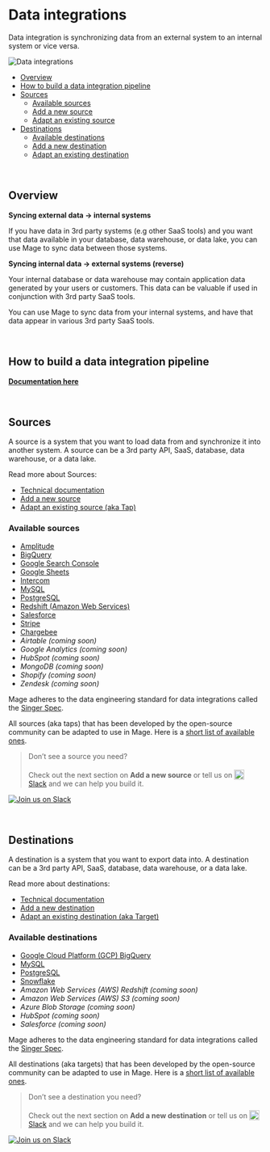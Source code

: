 # Data integrations

Data integration is synchronizing data from an external system to an internal system or vice versa.

<img
  alt="Data integrations"
  src="https://www.radicalcompliance.com/wp-content/uploads/2021/02/data-meme.gif"
/>

- [Overview](#overview)
- [How to build a data integration pipeline](../guides/pipelines/DataIntegrationPipeline.md)
- [Sources](#sources)
    - [Available sources](#available-sources)
    - [Add a new source](../guides/data_integrations/sources/AddNewSource.md)
    - [Adapt an existing source](../guides/data_integrations/sources/AdaptExistingSource.md)
- [Destinations](#destinations)
    - [Available destinations](#available-destinations)
    - [Add a new destination](../guides/data_integrations/destinations/AddNewDestination.md)
    - [Adapt an existing destination](../guides/data_integrations/destinations/AdaptExistingDestination.md)

<br />

## Overview

<b>Syncing external data → internal systems</b>

If you have data in 3rd party systems (e.g other SaaS tools) and you want that data available in
your database, data warehouse, or data lake, you can use Mage to sync data between those systems.

<b>Syncing internal data → external systems (reverse)</b>

Your internal database or data warehouse may contain application data generated by your
users or customers. This data can be valuable if used in conjunction with 3rd party SaaS tools.

You can use Mage to sync data from your internal systems, and have that data appear in various
3rd party SaaS tools.

<br />

## How to build a data integration pipeline

[<b>Documentation here</b>](../guides/pipelines/DataIntegrationPipeline.md)

<br />

## Sources

A source is a system that you want to load data from and synchronize it into another system.
A source can be a 3rd party API, SaaS, database, data warehouse, or a data lake.

Read more about Sources:

- [Technical documentation](sources/README.md)
- [Add a new source](../guides/data_integrations/sources/AddNewSource.md)
- [Adapt an existing source (aka Tap)](../guides/data_integrations/sources/AdaptExistingSource.md)

### Available sources

- [Amplitude](../../mage_integrations/mage_integrations/sources/amplitude/README.md)
- [BigQuery](../../mage_integrations/mage_integrations/sources/bigquery/README.md)
- [Google Search Console](../../mage_integrations/mage_integrations/sources/google_search_console/README.md)
- [Google Sheets](../../mage_integrations/mage_integrations/sources/google_sheets/README.md)
- [Intercom](../../mage_integrations/mage_integrations/sources/intercom/README.md) 
- [MySQL](../../mage_integrations/mage_integrations/sources/mysql/README.md)
- [PostgreSQL](../../mage_integrations/mage_integrations/sources/postgresql/README.md)
- [Redshift (Amazon Web Services)](../../mage_integrations/mage_integrations/sources/redshift/README.md)
- [Salesforce](../../mage_integrations/mage_integrations/sources/salesforce/README.md)
- [Stripe](../../mage_integrations/mage_integrations/sources/stripe/README.md)
- [Chargebee](../../mage_integrations/mage_integrations/sources/chargebee/README.md)
- *Airtable (coming soon)*
- *Google Analytics (coming soon)*
- *HubSpot (coming soon)*
- *MongoDB (coming soon)*
- *Shopify (coming soon)*
- *Zendesk (coming soon)*

Mage adheres to the data engineering standard for data integrations called the
[Singer Spec](https://github.com/singer-io/getting-started/blob/master/docs/SPEC.md).

All sources (aka taps) that has been developed by the
open-source community can be adapted to use in Mage. Here is a [short list of available ones](https://www.singer.io/#taps).

> Don’t see a source you need?
>
> Check out the next section on <b>Add a new source</b>
> or tell us on
> [<img alt="Slack" height="20" src="https://thepostsportsbar.com/wp-content/uploads/2017/02/Slack-Logo.png" style="position: relative; top: 4px;" /> Slack](https://www.mage.ai/chat)
> and we can help you build it.

[![Join us on Slack](https://img.shields.io/badge/%20-Join%20us%20on%20Slack-black?style=for-the-badge&logo=slack&labelColor=6B50D7)](https://www.mage.ai/chat)

<br />

## Destinations

A destination is a system that you want to export data into.
A destination can be a 3rd party API, SaaS, database, data warehouse, or a data lake.

Read more about destinations:

- [Technical documentation](destinations/README.md)
- [Add a new destination](../guides/data_integrations/destinations/AddNewDestination.md)
- [Adapt an existing destination (aka Target)](../guides/data_integrations/destinations/AdaptExistingDestination.md)

### Available destinations

- [Google Cloud Platform (GCP) BigQuery](../../mage_integrations/mage_integrations/destinations/bigquery/README.md)
- [MySQL](../../mage_integrations/mage_integrations/destinations/mysql/README.md)
- [PostgreSQL](../../mage_integrations/mage_integrations/destinations/postgresql/README.md)
- [Snowflake](../../mage_integrations/mage_integrations/destinations/snowflake/README.md)
- *Amazon Web Services (AWS) Redshift (coming soon)*
- *Amazon Web Services (AWS) S3 (coming soon)*
- *Azure Blob Storage (coming soon)*
- *HubSpot (coming soon)*
- *Salesforce (coming soon)*

Mage adheres to the data engineering standard for data integrations called the
[Singer Spec](https://github.com/singer-io/getting-started/blob/master/docs/SPEC.md).

All destinations (aka targets) that has been developed by the
open-source community can be adapted to use in Mage. Here is a [short list of available ones](https://www.singer.io/#targets).

> Don’t see a destination you need?
>
> Check out the next section on <b>Add a new destination</b>
> or tell us on
> [<img alt="Slack" height="20" src="https://thepostsportsbar.com/wp-content/uploads/2017/02/Slack-Logo.png" style="position: relative; top: 4px;" /> Slack](https://www.mage.ai/chat)
> and we can help you build it.

[![Join us on Slack](https://img.shields.io/badge/%20-Join%20us%20on%20Slack-black?style=for-the-badge&logo=slack&labelColor=6B50D7)](https://www.mage.ai/chat)

<br />

